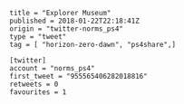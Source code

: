 ```
title = "Explorer Museum"
published = 2018-01-22T22:18:41Z
origin = "twitter-norms_ps4"
type = "tweet"
tag = [ "horizon-zero-dawn", "ps4share",]

[twitter]
account = "norms_ps4"
first_tweet = "955565406282018816"
retweets = 0
favourites = 1
```

<p class='image'><img src='https://mnf.m17s.net/2018/01/22/DULZq2fW4AAiIph.jpg' alt=''></p>

